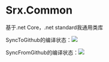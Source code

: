 # Srx.Common
基于.net Core，.net standard我通用类库

SyncToGithub的编译状态：[<img src="https://gxsrx.visualstudio.com/_apis/public/build/definitions/d919ca0e-443d-427c-b1bf-a8b8af1122a0/2/badge">](https://gxsrx.visualstudio.com/_apis/public/build/definitions/d919ca0e-443d-427c-b1bf-a8b8af1122a0/2/badge)

SyncFromGithub的编译状态：[<img src="https://gxsrx.visualstudio.com/_apis/public/build/definitions/d919ca0e-443d-427c-b1bf-a8b8af1122a0/3/badge">](https://gxsrx.visualstudio.com/_apis/public/build/definitions/d919ca0e-443d-427c-b1bf-a8b8af1122a0/3/badge)

